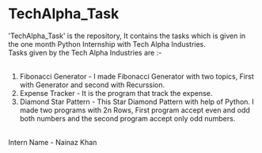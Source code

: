 # TechAlpha_Task
'TechAlpha_Task' is the repository, It contains the tasks which is given in the one month Python Internship with Tech Alpha Industries. 
<br>
Tasks given by the Tech Alpha Industries are :-  
<br>
1. Fibonacci Generator - I made Fibonacci Generator with two topics, First with Generator and second with Recurssion.<br>
2. Expense Tracker - It is the program that track the expense.<br>
3. Diamond Star Pattern - This Star Diamond Pattern with help of Python. I made two programs with 2n Rows, First program accept even and odd both numbers and the second program accept only odd numbers.
<br>
Intern Name - Nainaz Khan
